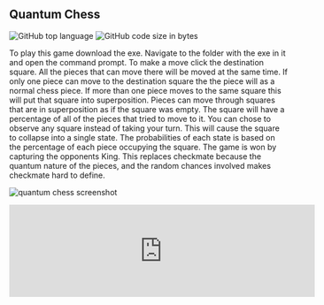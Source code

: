 ## Quantum Chess

<!-- META Quantum Chess. A terminal based game that adds random chance to chess (just what it was missing) META -->
<!-- STAR ICON -->

![GitHub top language](https://img.shields.io/github/languages/top/ollielynas/quantum_chess)
![GitHub code size in bytes](https://img.shields.io/github/languages/code-size/ollielynas/quantum_chess)


To play this game download the exe. Navigate to the folder with the exe in it and open the command prompt. To make a move click the destination square. All the pieces that can move there will be moved at the same time. If only one piece can move to the destination square the the piece will as a normal chess piece. If more than one piece moves to the same square this will put that square into superposition. Pieces can move through squares that are in superposition as if the square was empty. The square will have a percentage of all of the pieces that tried to move to it. You can chose to observe any square instead of taking your turn. This will cause the square to collapse into a single state. The probabilities of each state is based on the percentage of each piece occupying the square. The game is won by capturing the opponents King. This replaces checkmate because the quantum nature of the pieces, and the random chances involved makes checkmate hard to define. 

![quantum chess screenshot](https://img.itch.zone/aW1hZ2UvMTk4ODYwMy8xMjIwNjU4Mi5wbmc=/794x1000/H2xKt7.png)

<iframe frameborder="0" src="https://itch.io/embed/1988603" width="552" height="167"><a href="https://ollie-lynas.itch.io/quantum-chess">Quantum Chess by Ollie lynas</a></iframe>
<!-- LAST EDITED 1700522779 LAST EDITED-->